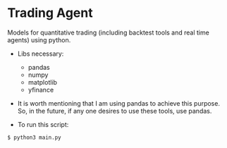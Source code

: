 # Trading Agent
Models for quantitative trading (including backtest tools and real time agents) using python.

- Libs necessary:
  - pandas
  - numpy
  - matplotlib
  - yfinance
- It is worth mentioning that I am using pandas to achieve this purpose. So, in the future, if any one desires to use these tools, use pandas.

- To run this script:

```
$ python3 main.py
```
